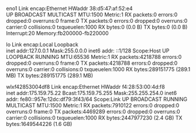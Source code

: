 eno1      Link encap:Ethernet  HWaddr 38:d5:47:af:52:e4  
          UP BROADCAST MULTICAST  MTU:1500  Metric:1
          RX packets:0 errors:0 dropped:0 overruns:0 frame:0
          TX packets:0 errors:0 dropped:0 overruns:0 carrier:0
          collisions:0 txqueuelen:1000 
          RX bytes:0 (0.0 B)  TX bytes:0 (0.0 B)
          Interrupt:20 Memory:fb200000-fb220000 

lo        Link encap:Local Loopback  
          inet addr:127.0.0.1  Mask:255.0.0.0
          inet6 addr: ::1/128 Scope:Host
          UP LOOPBACK RUNNING  MTU:65536  Metric:1
          RX packets:4218788 errors:0 dropped:0 overruns:0 frame:0
          TX packets:4218788 errors:0 dropped:0 overruns:0 carrier:0
          collisions:0 txqueuelen:1000 
          RX bytes:289151775 (289.1 MB)  TX bytes:289151775 (289.1 MB)

wlxf42853004df8 Link encap:Ethernet  HWaddr f4:28:53:00:4d:f8  
          inet addr:175.159.75.22  Bcast:175.159.75.255  Mask:255.255.254.0
          inet6 addr: fe80::957e:12dc:df79:3f43/64 Scope:Link
          UP BROADCAST RUNNING MULTICAST  MTU:1500  Metric:1
          RX packets:7910122 errors:0 dropped:0 overruns:0 frame:0
          TX packets:4469289 errors:0 dropped:0 overruns:0 carrier:0
          collisions:0 txqueuelen:1000 
          RX bytes:2447977230 (2.4 GB)  TX bytes:1649544226 (1.6 GB)

